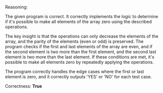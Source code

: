 Reasoning:

The given program is correct. It correctly implements the logic to determine if it's possible to make all elements of the array zero using the described operations.

The key insight is that the operations can only decrease the elements of the array, and the parity of the elements (even or odd) is preserved. The program checks if the first and last elements of the array are even, and if the second element is two more than the first element, and the second last element is two more than the last element. If these conditions are met, it's possible to make all elements zero by repeatedly applying the operations.

The program correctly handles the edge cases where the first or last element is zero, and it correctly outputs 'YES' or 'NO' for each test case.

Correctness: **True**